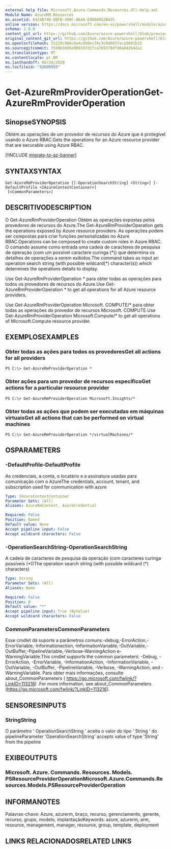 ```yaml
---
external help file: Microsoft.Azure.Commands.Resources.dll-Help.xml
Module Name: AzureRM.Resources
ms.assetid: 6424B740-DBFB-490C-AEAA-EDD60952B435
online version: https://docs.microsoft.com/en-us/powershell/module/azurerm.resources/get-azurermprovideroperation
schema: 2.0.0
content_git_url: https://github.com/Azure/azure-powershell/blob/preview/src/ResourceManager/Resources/Commands.Resources/help/Get-AzureRmProviderOperation.md
original_content_git_url: https://github.com/Azure/azure-powershell/blob/preview/src/ResourceManager/Resources/Commands.Resources/help/Get-AzureRmProviderOperation.md
ms.openlocfilehash: 51229c966c0e4c8b0ec74c3c940037aca5081b15
ms.sourcegitcommit: f599b50d5e980197d1fca769378df90a842b42a1
ms.translationtype: MT
ms.contentlocale: pt-BR
ms.lasthandoff: 08/20/2020
ms.locfileid: "93609950"
---
```

# <span data-ttu-id="e6951-101">Get-AzureRmProviderOperation</span><span class="sxs-lookup"><span data-stu-id="e6951-101">Get-AzureRmProviderOperation</span></span>

## <span data-ttu-id="e6951-102">Sinopse</span><span class="sxs-lookup"><span data-stu-id="e6951-102">SYNOPSIS</span></span>
<span data-ttu-id="e6951-103">Obtém as operações de um provedor de recursos do Azure que é protegível usando o Azure RBAC.</span><span class="sxs-lookup"><span data-stu-id="e6951-103">Gets the operations for an Azure resource provider that are securable using Azure RBAC.</span></span>

[!INCLUDE [migrate-to-az-banner](../../includes/migrate-to-az-banner.md)]

## <span data-ttu-id="e6951-104">SYNTAX</span><span class="sxs-lookup"><span data-stu-id="e6951-104">SYNTAX</span></span>

```
Get-AzureRmProviderOperation [[-OperationSearchString] <String>] [-DefaultProfile <IAzureContextContainer>]
 [<CommonParameters>]
```

## <span data-ttu-id="e6951-105">DESCRITIVO</span><span class="sxs-lookup"><span data-stu-id="e6951-105">DESCRIPTION</span></span>
<span data-ttu-id="e6951-106">O Get-AzureRmProviderOperation Obtém as operações expostas pelos provedores de recursos do Azure.</span><span class="sxs-lookup"><span data-stu-id="e6951-106">The Get-AzureRmProviderOperation gets the operations exposed by Azure resource providers.</span></span>
<span data-ttu-id="e6951-107">As operações podem ser compostas para criar funções personalizadas no Azure RBAC.</span><span class="sxs-lookup"><span data-stu-id="e6951-107">Operations can be composed to create custom roles in Azure RBAC.</span></span>
<span data-ttu-id="e6951-108">O comando assume como entrada uma cadeia de caracteres de pesquisa de operação (com um possível caractere curinga (\*)) que determina os detalhes de operações a serem exibidos.</span><span class="sxs-lookup"><span data-stu-id="e6951-108">The command takes as input an operation search string (with possible wildcard(\*) character(s)) which determines the operations details to display.</span></span>

<span data-ttu-id="e6951-109">Use Get-AzureRmProviderOperation \* para obter todas as operações para todos os provedores de recursos do Azure.</span><span class="sxs-lookup"><span data-stu-id="e6951-109">Use Get-AzureRmProviderOperation \* to get all operations for all Azure resource providers.</span></span>

<span data-ttu-id="e6951-110">Use Get-AzureRmProviderOperation Microsoft. COMPUTE/\* para obter todas as operações do provedor de recursos Microsoft. COMPUTE.</span><span class="sxs-lookup"><span data-stu-id="e6951-110">Use Get-AzureRmProviderOperation Microsoft.Compute/\* to get all operations of Microsoft.Compute resource provider.</span></span>

## <span data-ttu-id="e6951-111">EXEMPLOS</span><span class="sxs-lookup"><span data-stu-id="e6951-111">EXAMPLES</span></span>

### <span data-ttu-id="e6951-112">Obter todas as ações para todos os provedores</span><span class="sxs-lookup"><span data-stu-id="e6951-112">Get all actions for all providers</span></span>
```
PS C:\> Get-AzureRmProviderOperation *
```

### <span data-ttu-id="e6951-113">Obter ações para um provedor de recursos específico</span><span class="sxs-lookup"><span data-stu-id="e6951-113">Get actions for a particular resource provider</span></span>
```
PS C:\> Get-AzureRmProviderOperation Microsoft.Insights/*
```

### <span data-ttu-id="e6951-114">Obter todas as ações que podem ser executadas em máquinas virtuais</span><span class="sxs-lookup"><span data-stu-id="e6951-114">Get all actions that can be performed on virtual machines</span></span>
```
PS C:\> Get-AzureRmProviderOperation */virtualMachines/*
```

## <span data-ttu-id="e6951-115">OS</span><span class="sxs-lookup"><span data-stu-id="e6951-115">PARAMETERS</span></span>

### <span data-ttu-id="e6951-116">-DefaultProfile</span><span class="sxs-lookup"><span data-stu-id="e6951-116">-DefaultProfile</span></span>
<span data-ttu-id="e6951-117">As credenciais, a conta, o locatário e a assinatura usadas para comunicação com o Azure</span><span class="sxs-lookup"><span data-stu-id="e6951-117">The credentials, account, tenant, and subscription used for communication with azure</span></span>

```yaml
Type: IAzureContextContainer
Parameter Sets: (All)
Aliases: AzureRmContext, AzureCredential

Required: False
Position: Named
Default value: None
Accept pipeline input: False
Accept wildcard characters: False
```

### <span data-ttu-id="e6951-118">-OperationSearchString</span><span class="sxs-lookup"><span data-stu-id="e6951-118">-OperationSearchString</span></span>
<span data-ttu-id="e6951-119">A cadeia de caracteres de pesquisa da operação (com caracteres curinga possíveis (\*))</span><span class="sxs-lookup"><span data-stu-id="e6951-119">The operation search string (with possible wildcard (\*) characters)</span></span>

```yaml
Type: String
Parameter Sets: (All)
Aliases: Name

Required: False
Position: 0
Default value: "*"
Accept pipeline input: True (ByValue)
Accept wildcard characters: False
```

### <span data-ttu-id="e6951-120">CommonParameters</span><span class="sxs-lookup"><span data-stu-id="e6951-120">CommonParameters</span></span>
<span data-ttu-id="e6951-121">Esse cmdlet dá suporte a parâmetros comuns:-debug,-ErrorAction,-ErrorVariable,-Informationaction,-InformationVariable,-OutVariable,-OutBuffer,-PipelineVariable,-Verbose-WarningAction e-WarningVariable.</span><span class="sxs-lookup"><span data-stu-id="e6951-121">This cmdlet supports the common parameters: -Debug, -ErrorAction, -ErrorVariable, -InformationAction, -InformationVariable, -OutVariable, -OutBuffer, -PipelineVariable, -Verbose, -WarningAction, and -WarningVariable.</span></span> <span data-ttu-id="e6951-122">Para obter mais informações, consulte about_CommonParameters ( https://go.microsoft.com/fwlink/?LinkID=113216) .</span><span class="sxs-lookup"><span data-stu-id="e6951-122">For more information, see about_CommonParameters (https://go.microsoft.com/fwlink/?LinkID=113216).</span></span>

## <span data-ttu-id="e6951-123">SENSORES</span><span class="sxs-lookup"><span data-stu-id="e6951-123">INPUTS</span></span>

### <span data-ttu-id="e6951-124">String</span><span class="sxs-lookup"><span data-stu-id="e6951-124">String</span></span>
<span data-ttu-id="e6951-125">O parâmetro ' OperationSearchString ' aceita o valor do tipo ' String ' do pipeline</span><span class="sxs-lookup"><span data-stu-id="e6951-125">Parameter 'OperationSearchString' accepts value of type 'String' from the pipeline</span></span>

## <span data-ttu-id="e6951-126">EXIBE</span><span class="sxs-lookup"><span data-stu-id="e6951-126">OUTPUTS</span></span>

### <span data-ttu-id="e6951-127">Microsoft. Azure. Commands. Resources. Models. PSResourceProviderOperation</span><span class="sxs-lookup"><span data-stu-id="e6951-127">Microsoft.Azure.Commands.Resources.Models.PSResourceProviderOperation</span></span>

## <span data-ttu-id="e6951-128">INFORMA</span><span class="sxs-lookup"><span data-stu-id="e6951-128">NOTES</span></span>
<span data-ttu-id="e6951-129">Palavras-chave: Azure, azurerm, braço, recurso, gerenciamento, gerente, recurso, grupo, modelo, implantação</span><span class="sxs-lookup"><span data-stu-id="e6951-129">Keywords: azure, azurerm, arm, resource, management, manager, resource, group, template, deployment</span></span>

## <span data-ttu-id="e6951-130">LINKS RELACIONADOS</span><span class="sxs-lookup"><span data-stu-id="e6951-130">RELATED LINKS</span></span>
